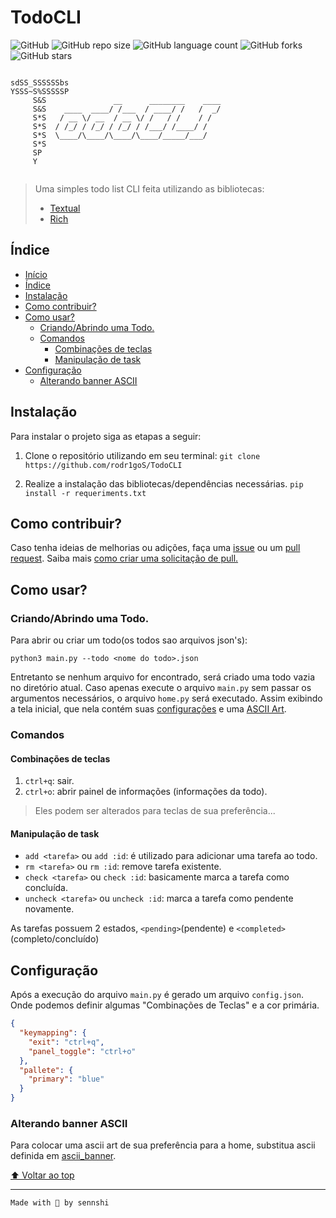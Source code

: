 # TodoCLI
![GitHub](https://img.shields.io/github/license/sennshi/TodoCLI?color=9966ff&style=for-the-badge)
![GitHub repo size](https://img.shields.io/github/repo-size/sennshi/TodoCLI?color=6666ff&style=for-the-badge)
![GitHub language count](https://img.shields.io/github/languages/count/sennshi/TodoCLI?style=for-the-badge)
![GitHub forks](https://img.shields.io/github/forks/sennshi/TodoCLI?color=ff6699&style=for-the-badge)
![GitHub stars](https://img.shields.io/github/stars/sennshi/TodoCLI?color=99ccff&style=for-the-badge)


```

sdSS_SSSSSSbs
YSSS~S%SSSSSP
     S&S               __      ________    ____
     S&S    ____  ____/ /___  / ____/ /   /  _/
     S*S   / __ \/ __  / __ \/ /   / /    / /
     S*S  / /_/ / /_/ / /_/ / /___/ /____/ /
     S*S  \____/\____/\____/\____/_____/___/
     S*S
     SP
     Y
     
```

> Uma simples todo list CLI feita utilizando as bibliotecas:
> - [Textual](https://github.com/Textualize/textual)
> - [Rich](https://github.com/Textualize/rich)

## Índice 

* [Início](#todocli)
* [Índice](#índice)
* [Instalação](#instalação)
* [Como contribuir?](#como-contribuir)
* [Como usar?](#como-usar)
	* [Criando/Abrindo uma Todo.](#criandoabrindo-uma-todo)
	* [Comandos](#comandos)
		* [Combinações de teclas](#combinações-de-teclas)
		* [Manipulação de task](#manipulação-de-task)
* [Configuração](#configuração)
	* [Alterando banner ASCII](#alterando-banner-ascii)

## Instalação
Para instalar o projeto siga as etapas a seguir:

1. Clone o repositório utilizando em seu terminal:
`git clone https://github.com/rodr1goS/TodoCLI`

2. Realize a instalação das bibliotecas/dependências necessárias.
`pip install -r requeriments.txt`

## Como contribuir?
Caso tenha ideias de melhorias ou adições, faça uma [issue](https://github.com/rodr1goS/TodoCLI/issues/new) ou um [pull request](https://github.com/rodr1goS/TodoCLI/pulls).
Saiba mais [como criar uma solicitação de pull.](https://docs.github.com/en/pull-requests/collaborating-with-pull-requests/proposing-changes-to-your-work-with-pull-requests/creating-a-pull-request)

## Como usar?

### Criando/Abrindo uma Todo.

Para abrir ou criar um todo(os todos sao arquivos json's):

`python3 main.py --todo <nome do todo>.json`

Entretanto se nenhum arquivo for encontrado, será criado uma todo vazia no diretório atual.
Caso apenas execute o arquivo `main.py` sem passar os argumentos necessários, o arquivo `home.py` será executado.
Assim exibindo a tela inicial, que nela contém suas [configurações](#Configurações) e uma [ASCII Art](#Alterando-ASCII-(home.py)).

### Comandos

#### Combinações de teclas
1. `ctrl+q`: sair.
2. `ctrl+o`: abrir painel de informações (informações da todo).
> Eles podem ser alterados para teclas de sua preferência...

#### Manipulação de task

- `add <tarefa>` ou `add :id`: é utilizado para adicionar uma tarefa ao todo.
- `rm <tarefa>` ou `rm :id`: remove tarefa existente.
- `check <tarefa>` ou `check :id`: basicamente marca a tarefa como concluída.
- `uncheck <tarefa>` ou `uncheck :id`: marca a tarefa como pendente novamente.

As tarefas possuem 2 estados, `<pending>`(pendente) e `<completed>`(completo/concluído)

## Configuração
Após a execução do arquivo `main.py` é gerado um arquivo `config.json`.
Onde podemos definir algumas "Combinações de Teclas" e a cor primária.

```json
{
  "keymapping": {
    "exit": "ctrl+q",
    "panel_toggle": "ctrl+o"
  },
  "pallete": {
    "primary": "blue"
  }
}
```

### Alterando banner ASCII
Para colocar uma ascii art de sua preferência para a home, substitua ascii definida em [ascii_banner](https://github.com/rodr1goS/TodoCLI/blob/main/home.py#L10).

[⬆ Voltar ao top](#todocli)

___
`Made with 💜 by sennshi`

